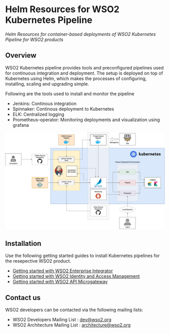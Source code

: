 # Helm Resources for WSO2 Kubernetes Pipeline
*Helm Resources for container-based deployments of WSO2 Kubernetes Pipeline for WSO2 products*

## Overview
WSO2 Kubernetes pipeline provides tools and preconfigured pipelines used for continuous integration and deployment. The setup is deployed on top of Kubernetes using Helm, which makes the processes of configuring, installing, scaling and upgrading simple.

Following are the tools used to install and monitor the pipeline
- Jenkins: Continous integration
- Spinnaker: Continous deployment to Kubernetes
- ELK: Centralized logging
- Prometheus-operator: Monitoring deployments and visualization using grafana


![Architecture Diagram](pipeline_architecture.jpg)

## Installation

Use the following getting started guides to install Kubernetes pipelines for the resepective WSO2 product.

* [Getting started with WSO2 Enterprise Integrator](docs/getting-started-ei.md)
* [Getting started with WSO2 Identity and Access Management](docs/getting-started-is.md)
* [Getting started with WSO2 API Microgateway](docs/getting-started-mgw.md)

## Contact us

WSO2 developers can be contacted via the following mailing lists:

* WSO2 Developers Mailing List : [dev@wso2.org](mailto:dev@wso2.org)
* WSO2 Architecture Mailing List : [architecture@wso2.org](mailto:architecture@wso2.org)